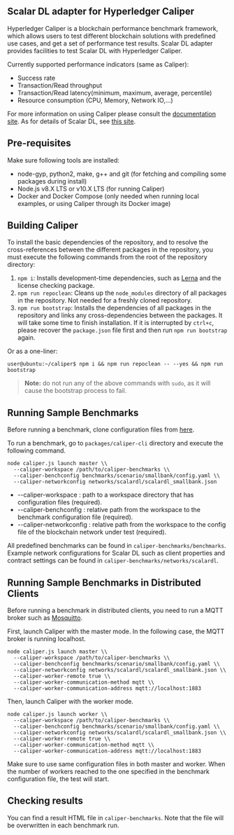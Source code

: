 ## Scalar DL adapter for Hyperledger Caliper

Hyperledger Caliper is a blockchain performance benchmark framework, which allows users to test different blockchain solutions with predefined use cases, and get a set of performance test results. Scalar DL adapter provides facilities to test Scalar DL with Hyperledger Caliper.

Currently supported performance indicators (same as Caliper):
* Success rate
* Transaction/Read throughput
* Transaction/Read latency(minimum, maximum, average, percentile)
* Resource consumption (CPU, Memory, Network IO,...)

For more information on using Caliper please consult the [documentation site](https://hyperledger.github.io/caliper/). As for details of Scalar DL, see [this site](https://scalardl.readthedocs.io/en/latest/).

## Pre-requisites

Make sure following tools are installed:
* node-gyp, python2, make, g++ and git (for fetching and compiling some packages during install)
* Node.js v8.X LTS or v10.X LTS (for running Caliper)
* Docker and Docker Compose (only needed when running local examples, or using Caliper through its Docker image)

## Building Caliper

To install the basic dependencies of the repository, and to resolve the cross-references between the different packages in the repository, you must execute the following commands from the root of the repository directory:
1. `npm i`: Installs development-time dependencies, such as [Lerna](https://github.com/lerna/lerna#readme) and the license checking package.
2. `npm run repoclean`: Cleans up the `node_modules` directory of all packages in the repository. Not needed for a freshly cloned repository.
3. `npm run bootstrap`: Installs the dependencies of all packages in the repository and links any cross-dependencies between the packages. It will take some time to finish installation. If it is interrupted by `ctrl+c`, please recover the `package.json` file first and then run `npm run bootstrap` again.

Or as a one-liner:
```console
user@ubuntu:~/caliper$ npm i && npm run repoclean -- --yes && npm run bootstrap
```

> __Note:__ do not run any of the above commands with `sudo`, as it will cause the bootstrap process to fail.

## Running Sample Benchmarks

Before running a benchmark, clone configuration files from [here](https://github.com/scalar-labs/caliper-benchmarks).

To run a benchmark, go to `packages/caliper-cli` directory and execute the following command.

```
node caliper.js launch master \\
  --caliper-workspace /path/to/caliper-benchmarks \\
  --caliper-benchconfig benchmarks/scenario/smallbank/config.yaml \\
  --caliper-networkconfig networks/scalardl/scalardl_smallbank.json
```

- --caliper-workspace : path to a workspace directory that has configuration files (required).
- --caliper-benchconfig : relative path from the workspace to the benchmark configuration file (required).
- --caliper-networkconfig : relative path from the workspace to the config file of the blockchain network under test (required).

All predefined benchmarks can be found in `caliper-benchmarks/benchmarks`. Example network configurations for Scalar DL such as client properties and contract settings can be found in `caliper-benchmarks/networks/scalardl`.

## Running Sample Benchmarks in Distributed Clients

Before running a benchmark in distributed clients, you need to run a MQTT broker such as [Mosquitto](https://mosquitto.org/).

First, launch Caliper with the master mode. In the following case, the MQTT broker is running localhost.

```
node caliper.js launch master \\
  --caliper-workspace /path/to/caliper-benchmarks \\
  --caliper-benchconfig benchmarks/scenario/smallbank/config.yaml \\
  --caliper-networkconfig networks/scalardl/scalardl_smallbank.json \\
  --caliper-worker-remote true \\
  --caliper-worker-communication-method mqtt \\
  --caliper-worker-communication-address mqtt://localhost:1883
```

Then, launch Caliper with the worker mode.

```
node caliper.js launch worker \\
  --caliper-workspace /path/to/caliper-benchmarks \\
  --caliper-benchconfig benchmarks/scenario/smallbank/config.yaml \\
  --caliper-networkconfig networks/scalardl/scalardl_smallbank.json \\
  --caliper-worker-remote true \\
  --caliper-worker-communication-method mqtt \\
  --caliper-worker-communication-address mqtt://localhost:1883
```

Make sure to use same configuration files in both master and worker. When the number of workers reached to the one specified in the benchmark configuration file, the test will start.

## Checking results

You can find a result HTML file in `caliper-benchmarks`. Note that the file will be overwritten in each benchmark run.
